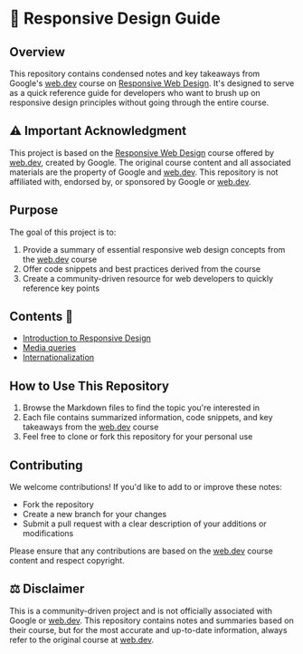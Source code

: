 # 📱 Responsive Design Guide

## Overview

This repository contains condensed notes and key takeaways from Google's [web.dev](https://web.dev/) course on [Responsive Web Design](https://web.dev/learn/design/). It's designed to serve as a quick reference guide for developers who want to brush up on responsive design principles without going through the entire course.

## ⚠️ Important Acknowledgment

This project is based on the [Responsive Web Design](https://web.dev/learn/design/) course offered by [web.dev](https://web.dev/), created by Google. The original course content and all associated materials are the property of Google and [web.dev](https://web.dev/). This repository is not affiliated with, endorsed by, or sponsored by Google or [web.dev](https://web.dev/).

## Purpose

The goal of this project is to:

1. Provide a summary of essential responsive web design concepts from the [web.dev](https://web.dev/) course
2. Offer code snippets and best practices derived from the course
3. Create a community-driven resource for web developers to quickly reference key points

## Contents 📂

- [Introduction to Responsive Design](md/Introduction.md)
- [Media queries](md/MediaQueries.md)
- [Internationalization](md/Internationalization.md)

## How to Use This Repository

1. Browse the Markdown files to find the topic you're interested in
2. Each file contains summarized information, code snippets, and key takeaways from the [web.dev](https://web.dev/) course
3. Feel free to clone or fork this repository for your personal use

## Contributing

We welcome contributions! If you'd like to add to or improve these notes:

- Fork the repository
- Create a new branch for your changes
- Submit a pull request with a clear description of your additions or modifications

Please ensure that any contributions are based on the [web.dev](https://web.dev/) course content and respect copyright.

## ⚖️ Disclaimer

This is a community-driven project and is not officially associated with Google or [web.dev](https://web.dev/). This repository contains notes and summaries based on their course, but for the most accurate and up-to-date information, always refer to the original course at [web.dev](https://web.dev/).
